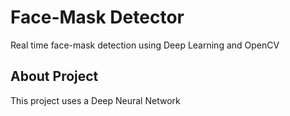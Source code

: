 # Face-Mask Detector
Real time face-mask detection using Deep Learning and OpenCV

## About Project
This project uses a Deep Neural Network

